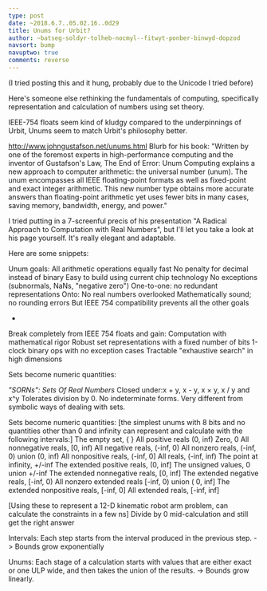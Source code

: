 ```yaml
---
type: post
date: ~2018.6.7..05.02.16..0d29
title: Unums for Urbit?
author: ~batseg-soldyr-tolheb-nocmyl--fitwyt-ponber-binwyd-dopzod
navsort: bump
navuptwo: true
comments: reverse
---
```


(I tried posting this and it hung, probably due to the Unicode I tried before)

Here's someone else rethinking the fundamentals of computing, specifically representation and calculation of numbers using set theory.

IEEE-754 floats seem kind of kludgy compared to the underpinnings of Urbit, Unums seem to match Urbit's philosophy better.

http://www.johngustafson.net/unums.html
Blurb for his book:
"Written by one of the foremost experts in high-performance computing and the inventor of Gustafson's Law, The End of Error: Unum Computing explains a new approach to computer arithmetic: the universal number (unum). The unum encompasses all IEEE floating-point formats as well as fixed-point and exact integer arithmetic. This new number type obtains more accurate answers than floating-point arithmetic yet uses fewer bits in many cases, saving memory, bandwidth, energy, and power."

I tried putting in a 7-screenful precis of his presentation "A Radical Approach to Computation with Real Numbers", but I'll let you take a look at his page yourself. It's really elegant and adaptable.

Here are some snippets:

Unum goals:
All arithmetic operations equally fast
No penalty for decimal instead of binary
Easy to build using current chip technology
No exceptions (subnormals, NaNs, "negative zero")
One-to-one: no redundant representations
Onto: No real numbers overlooked
Mathematically sound; no rounding errors
But IEEE 754 compatibility prevents all the other goals

*
Break completely from IEEE 754 floats and gain:
Computation with mathematical rigor
Robust set representations with a fixed number of bits
1-clock binary ops with no exception cases
Tractable "exhaustive search" in high dimensions

Sets become numeric quantities:

*"SORNs": Sets Of Real Numbers*
Closed under:x + y, x - y, x × y, x / y and x^y
Tolerates division by 0.
No indeterminate forms.
Very different from symbolic ways of dealing with sets.

Sets become numeric quantities:
[the simplest unums with 8 bits and no quantities other than 0 and infinity can represent and calculate with the following intervals:]
The empty set, { }
All positive reals (0, inf)
Zero, 0
All nonnegative reals, [0, inf)
All negative reals, (-inf, 0)
All nonzero reals, (-inf, 0) union (0, inf)
All nonpositive reals, (-inf, 0]
All reals, (-inf, inf)
The point at infinity, +/-inf
The extended positive reals, (0, inf]
The unsigned values, 0 union +/-inf
The extended nonnegative reals, [0, inf]
The extended negative reals, [-inf, 0)
All nonzero extended reals [-inf, 0) union ( 0, inf]
The extended nonpositive reals, [-inf, 0]
All extended reals, [-inf, inf]

[Using these to represent a 12-D kinematic robot arm problem, can calculate the constraints in a few ns]
Divide by 0 mid-calculation and still get the right answer

Intervals: Each step starts from the interval produced in the previous
step.
-> Bounds grow exponentially

Unums: Each stage of a calculation starts with values that are either
exact or one ULP wide, and then takes the union of the results.
-> Bounds grow linearly.
